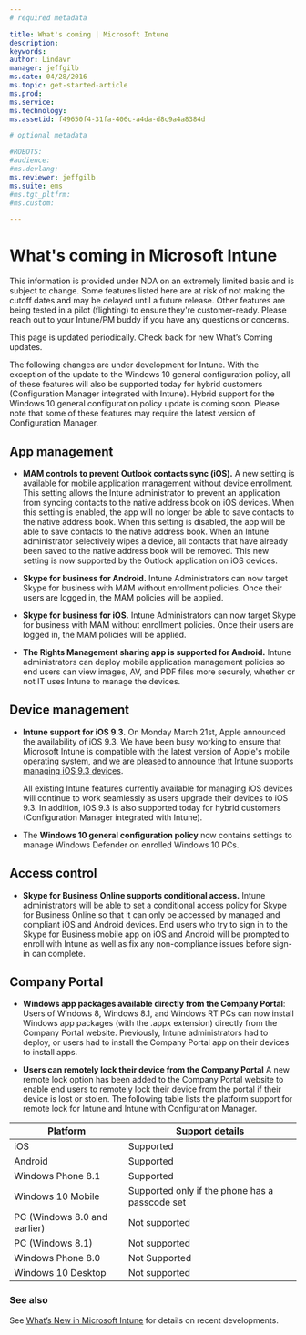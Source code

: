 ```yaml
---
# required metadata

title: What's coming | Microsoft Intune
description:
keywords:
author: Lindavr
manager: jeffgilb
ms.date: 04/28/2016
ms.topic: get-started-article
ms.prod:
ms.service:
ms.technology:
ms.assetid: f49650f4-31fa-406c-a4da-d8c9a4a8384d

# optional metadata

#ROBOTS:
#audience:
#ms.devlang:
ms.reviewer: jeffgilb
ms.suite: ems
#ms.tgt_pltfrm:
#ms.custom:

---
```


# What's coming in Microsoft Intune
This information is provided under NDA on an extremely limited basis and is subject to change. Some features listed here are at risk of not making the cutoff dates and may be delayed until a future release. Other features are being tested in a pilot (flighting) to ensure they're customer-ready. Please reach out to your Intune/PM buddy if you have any questions or concerns.

This page is updated periodically. Check back for new What’s Coming updates.

The following changes are under development for Intune. With the exception of the update to the Windows 10 general configuration policy, all of these features will also be supported today for hybrid customers (Configuration Manager integrated with Intune). Hybrid support for the Windows 10 general configuration policy update is coming soon. Please note that some of these features may require the latest version of Configuration Manager.
## App management

- **MAM controls to prevent Outlook contacts sync (iOS).** A new setting is available for mobile application management without device enrollment. This setting  allows the Intune administrator to prevent an application from syncing contacts to the native address book on iOS devices. When this setting is enabled, the app will no longer be able to save contacts to the native address book. When this setting is disabled, the app will be able to save contacts to the native address book. When an Intune administrator selectively wipes a device, all contacts that have already been saved to the native address book will be removed. This new setting is now supported by the Outlook application on iOS devices.
<!---TFS item 1276166--->

- **Skype for business for Android.** Intune Administrators can now target Skype for business with MAM without enrollment policies.  Once their users are logged in, the MAM policies will be applied.
<!--- TFS item 1248444 --->

- **Skype for business for iOS.** Intune Administrators can now target Skype for business with MAM without enrollment policies.  Once their users are logged in, the MAM policies will be applied.
<!--- TFS item 1248443 --->

- **The Rights Management sharing app is supported for Android.** Intune administrators can deploy mobile application management policies so end users can view images, AV, and PDF files more securely, whether or not IT uses Intune to manage the devices.

## Device management
- **Intune support for iOS 9.3.** On Monday March 21st, Apple announced the availability of iOS 9.3. We have been busy working to ensure that Microsoft Intune is compatible with the latest version of Apple's mobile operating system, and [we are pleased to announce that Intune supports managing iOS 9.3 devices](https://blogs.technet.microsoft.com/microsoftintune/2016/03/23/microsoft-intune-provides-support-for-ios-9-3/).

    All existing Intune features currently available for managing iOS devices will continue to work seamlessly as users upgrade their devices to iOS 9.3. In addition, iOS 9.3 is also supported today for hybrid customers (Configuration Manager integrated with Intune).
<!--- TFS item 1274326 --->


- The **Windows 10 general configuration policy** now contains settings to manage Windows Defender on enrolled Windows 10 PCs.
<!--- 1244446 --->

## Access control
* **Skype for Business Online supports conditional access.** Intune administrators will be able to set a conditional access policy for Skype for Business Online so that it can only be accessed by managed and compliant iOS and Android devices. End users who try to sign in to the Skype for Business mobile app on iOS and Android will be prompted to enroll with Intune as well as fix any non-compliance issues before sign-in can complete.
<!---TFS item 1254499--->

## Company Portal
* **Windows app packages available directly from the Company Portal**: Users of Windows 8, Windows 8.1, and Windows RT PCs can now install Windows app packages (with the .appx extension) directly from the Company Portal website. Previously, Intune administrators had to deploy, or users had to install the Company Portal app on their devices to install apps.
<!--- TFS item 1082481 --->

* **Users can remotely lock their device from the Company Portal** A new remote lock option has been added to the Company Portal website to enable end users to remotely lock their device from the portal if their device is lost or stolen. The following table lists the platform support for remote lock for Intune and Intune with Configuration Manager.
<!--- TFS item 1195661 --->


Platform  |Support details
---------|---------
iOS | Supported
Android | Supported
Windows Phone 8.1 | Supported
Windows 10 Mobile | Supported only if the phone has a passcode set
PC (Windows 8.0 and earlier) | Not supported
PC (Windows 8.1) | Not supported
Windows Phone 8.0 | Not Supported
Windows 10 Desktop | Not supported




### See also
See [What’s New in Microsoft Intune](https://technet.microsoft.com/library/dn292747.aspx) for  details on recent developments.
